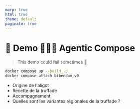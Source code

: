 ```yaml
---
marp: true
html: true
theme: default
paginate: true
---
```

<style>
.dodgerblue {
  color: dodgerblue;
}
</style>
# 🚀 Demo 🕵️‍♂️🐙 Agentic Compose
> This demo could fail sometimes 🤞
```bash
docker compose up --build -d
docker compose attach bibendum_v0
```
- Origine de l'aligot
- Recette de la truffade
- Accompagnement
- Quelles sont les variantes régionales de la truffade ?